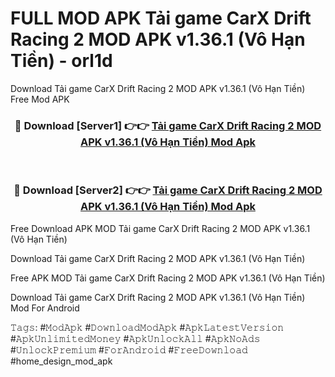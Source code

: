 # FULL MOD APK Tải game CarX Drift Racing 2 MOD APK v1.36.1 (Vô Hạn Tiền) - orl1d
Download Tải game CarX Drift Racing 2 MOD APK v1.36.1 (Vô Hạn Tiền) Free Mod APK

<div align="center">
<h3>🔴 Download [Server1] 👉👉 <a href="https://apk-comot.site?title=Tải_game_CarX_Drift_Racing_2_MOD_APK_v1.36.1_(Vô_Hạn_Tiền)">Tải game CarX Drift Racing 2 MOD APK v1.36.1 (Vô Hạn Tiền) Mod Apk</a></h3><br>

<h3>🔴 Download [Server2] 👉👉 <a href="https://apk-comot.site?title=Tải_game_CarX_Drift_Racing_2_MOD_APK_v1.36.1_(Vô_Hạn_Tiền)">Tải game CarX Drift Racing 2 MOD APK v1.36.1 (Vô Hạn Tiền) Mod Apk</a></h3>
</div>


Free Download APK MOD Tải game CarX Drift Racing 2 MOD APK v1.36.1 (Vô Hạn Tiền)

Download Tải game CarX Drift Racing 2 MOD APK v1.36.1 (Vô Hạn Tiền) 

Free APK MOD Tải game CarX Drift Racing 2 MOD APK v1.36.1 (Vô Hạn Tiền) 

Download Tải game CarX Drift Racing 2 MOD APK v1.36.1 (Vô Hạn Tiền) Mod For Android

𝚃𝚊𝚐𝚜: #𝙼𝚘𝚍𝙰𝚙𝚔 #𝙳𝚘𝚠𝚗𝚕𝚘𝚊𝚍𝙼𝚘𝚍𝙰𝚙𝚔 #𝙰𝚙𝚔𝙻𝚊𝚝𝚎𝚜𝚝𝚅𝚎𝚛𝚜𝚒𝚘𝚗 #𝙰𝚙𝚔𝚄𝚗𝚕𝚒𝚖𝚒𝚝𝚎𝚍𝙼𝚘𝚗𝚎𝚢 #𝙰𝚙𝚔𝚄𝚗𝚕𝚘𝚌𝚔𝙰𝚕𝚕 #𝙰𝚙𝚔𝙽𝚘𝙰𝚍𝚜 #𝚄𝚗𝚕𝚘𝚌𝚔𝙿𝚛𝚎𝚖𝚒𝚞𝚖 #𝙵𝚘𝚛𝙰𝚗𝚍𝚛𝚘𝚒𝚍 #𝙵𝚛𝚎𝚎𝙳𝚘𝚠𝚗𝚕𝚘𝚊𝚍 #home_design_mod_apk
